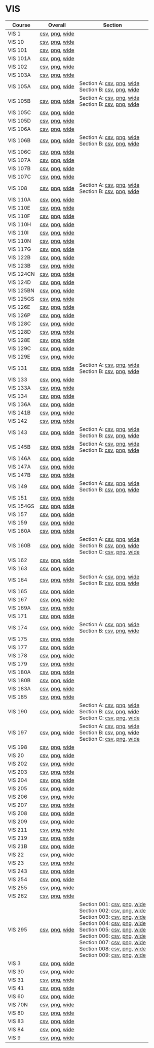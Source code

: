 # VIS

| Course | Overall | Section |
| ------ | ------- | ------- |
| VIS 1 | [csv](https://github.com/UCSD-Historical-Enrollment-Data/2024Fall/blob/main/overall/VIS%201.csv), [png](https://raw.githubusercontent.com/UCSD-Historical-Enrollment-Data/2024Fall/main/plot_overall/VIS%201.png), [wide](https://raw.githubusercontent.com/UCSD-Historical-Enrollment-Data/2024Fall/main/plot_overall_wide/VIS%201.png) |  |
| VIS 10 | [csv](https://github.com/UCSD-Historical-Enrollment-Data/2024Fall/blob/main/overall/VIS%2010.csv), [png](https://raw.githubusercontent.com/UCSD-Historical-Enrollment-Data/2024Fall/main/plot_overall/VIS%2010.png), [wide](https://raw.githubusercontent.com/UCSD-Historical-Enrollment-Data/2024Fall/main/plot_overall_wide/VIS%2010.png) |  |
| VIS 101 | [csv](https://github.com/UCSD-Historical-Enrollment-Data/2024Fall/blob/main/overall/VIS%20101.csv), [png](https://raw.githubusercontent.com/UCSD-Historical-Enrollment-Data/2024Fall/main/plot_overall/VIS%20101.png), [wide](https://raw.githubusercontent.com/UCSD-Historical-Enrollment-Data/2024Fall/main/plot_overall_wide/VIS%20101.png) |  |
| VIS 101A | [csv](https://github.com/UCSD-Historical-Enrollment-Data/2024Fall/blob/main/overall/VIS%20101A.csv), [png](https://raw.githubusercontent.com/UCSD-Historical-Enrollment-Data/2024Fall/main/plot_overall/VIS%20101A.png), [wide](https://raw.githubusercontent.com/UCSD-Historical-Enrollment-Data/2024Fall/main/plot_overall_wide/VIS%20101A.png) |  |
| VIS 102 | [csv](https://github.com/UCSD-Historical-Enrollment-Data/2024Fall/blob/main/overall/VIS%20102.csv), [png](https://raw.githubusercontent.com/UCSD-Historical-Enrollment-Data/2024Fall/main/plot_overall/VIS%20102.png), [wide](https://raw.githubusercontent.com/UCSD-Historical-Enrollment-Data/2024Fall/main/plot_overall_wide/VIS%20102.png) |  |
| VIS 103A | [csv](https://github.com/UCSD-Historical-Enrollment-Data/2024Fall/blob/main/overall/VIS%20103A.csv), [png](https://raw.githubusercontent.com/UCSD-Historical-Enrollment-Data/2024Fall/main/plot_overall/VIS%20103A.png), [wide](https://raw.githubusercontent.com/UCSD-Historical-Enrollment-Data/2024Fall/main/plot_overall_wide/VIS%20103A.png) |  |
| VIS 105A | [csv](https://github.com/UCSD-Historical-Enrollment-Data/2024Fall/blob/main/overall/VIS%20105A.csv), [png](https://raw.githubusercontent.com/UCSD-Historical-Enrollment-Data/2024Fall/main/plot_overall/VIS%20105A.png), [wide](https://raw.githubusercontent.com/UCSD-Historical-Enrollment-Data/2024Fall/main/plot_overall_wide/VIS%20105A.png) | Section A: [csv](https://github.com/UCSD-Historical-Enrollment-Data/2024Fall/blob/main/section/VIS%20105A_A.csv), [png](https://raw.githubusercontent.com/UCSD-Historical-Enrollment-Data/2024Fall/main/plot_section/VIS%20105A_A.png), [wide](https://raw.githubusercontent.com/UCSD-Historical-Enrollment-Data/2024Fall/main/plot_section_wide/VIS%20105A_A.png)<br>Section B: [csv](https://github.com/UCSD-Historical-Enrollment-Data/2024Fall/blob/main/section/VIS%20105A_B.csv), [png](https://raw.githubusercontent.com/UCSD-Historical-Enrollment-Data/2024Fall/main/plot_section/VIS%20105A_B.png), [wide](https://raw.githubusercontent.com/UCSD-Historical-Enrollment-Data/2024Fall/main/plot_section_wide/VIS%20105A_B.png) |
| VIS 105B | [csv](https://github.com/UCSD-Historical-Enrollment-Data/2024Fall/blob/main/overall/VIS%20105B.csv), [png](https://raw.githubusercontent.com/UCSD-Historical-Enrollment-Data/2024Fall/main/plot_overall/VIS%20105B.png), [wide](https://raw.githubusercontent.com/UCSD-Historical-Enrollment-Data/2024Fall/main/plot_overall_wide/VIS%20105B.png) | Section A: [csv](https://github.com/UCSD-Historical-Enrollment-Data/2024Fall/blob/main/section/VIS%20105B_A.csv), [png](https://raw.githubusercontent.com/UCSD-Historical-Enrollment-Data/2024Fall/main/plot_section/VIS%20105B_A.png), [wide](https://raw.githubusercontent.com/UCSD-Historical-Enrollment-Data/2024Fall/main/plot_section_wide/VIS%20105B_A.png)<br>Section B: [csv](https://github.com/UCSD-Historical-Enrollment-Data/2024Fall/blob/main/section/VIS%20105B_B.csv), [png](https://raw.githubusercontent.com/UCSD-Historical-Enrollment-Data/2024Fall/main/plot_section/VIS%20105B_B.png), [wide](https://raw.githubusercontent.com/UCSD-Historical-Enrollment-Data/2024Fall/main/plot_section_wide/VIS%20105B_B.png) |
| VIS 105C | [csv](https://github.com/UCSD-Historical-Enrollment-Data/2024Fall/blob/main/overall/VIS%20105C.csv), [png](https://raw.githubusercontent.com/UCSD-Historical-Enrollment-Data/2024Fall/main/plot_overall/VIS%20105C.png), [wide](https://raw.githubusercontent.com/UCSD-Historical-Enrollment-Data/2024Fall/main/plot_overall_wide/VIS%20105C.png) |  |
| VIS 105D | [csv](https://github.com/UCSD-Historical-Enrollment-Data/2024Fall/blob/main/overall/VIS%20105D.csv), [png](https://raw.githubusercontent.com/UCSD-Historical-Enrollment-Data/2024Fall/main/plot_overall/VIS%20105D.png), [wide](https://raw.githubusercontent.com/UCSD-Historical-Enrollment-Data/2024Fall/main/plot_overall_wide/VIS%20105D.png) |  |
| VIS 106A | [csv](https://github.com/UCSD-Historical-Enrollment-Data/2024Fall/blob/main/overall/VIS%20106A.csv), [png](https://raw.githubusercontent.com/UCSD-Historical-Enrollment-Data/2024Fall/main/plot_overall/VIS%20106A.png), [wide](https://raw.githubusercontent.com/UCSD-Historical-Enrollment-Data/2024Fall/main/plot_overall_wide/VIS%20106A.png) |  |
| VIS 106B | [csv](https://github.com/UCSD-Historical-Enrollment-Data/2024Fall/blob/main/overall/VIS%20106B.csv), [png](https://raw.githubusercontent.com/UCSD-Historical-Enrollment-Data/2024Fall/main/plot_overall/VIS%20106B.png), [wide](https://raw.githubusercontent.com/UCSD-Historical-Enrollment-Data/2024Fall/main/plot_overall_wide/VIS%20106B.png) | Section A: [csv](https://github.com/UCSD-Historical-Enrollment-Data/2024Fall/blob/main/section/VIS%20106B_A.csv), [png](https://raw.githubusercontent.com/UCSD-Historical-Enrollment-Data/2024Fall/main/plot_section/VIS%20106B_A.png), [wide](https://raw.githubusercontent.com/UCSD-Historical-Enrollment-Data/2024Fall/main/plot_section_wide/VIS%20106B_A.png)<br>Section B: [csv](https://github.com/UCSD-Historical-Enrollment-Data/2024Fall/blob/main/section/VIS%20106B_B.csv), [png](https://raw.githubusercontent.com/UCSD-Historical-Enrollment-Data/2024Fall/main/plot_section/VIS%20106B_B.png), [wide](https://raw.githubusercontent.com/UCSD-Historical-Enrollment-Data/2024Fall/main/plot_section_wide/VIS%20106B_B.png) |
| VIS 106C | [csv](https://github.com/UCSD-Historical-Enrollment-Data/2024Fall/blob/main/overall/VIS%20106C.csv), [png](https://raw.githubusercontent.com/UCSD-Historical-Enrollment-Data/2024Fall/main/plot_overall/VIS%20106C.png), [wide](https://raw.githubusercontent.com/UCSD-Historical-Enrollment-Data/2024Fall/main/plot_overall_wide/VIS%20106C.png) |  |
| VIS 107A | [csv](https://github.com/UCSD-Historical-Enrollment-Data/2024Fall/blob/main/overall/VIS%20107A.csv), [png](https://raw.githubusercontent.com/UCSD-Historical-Enrollment-Data/2024Fall/main/plot_overall/VIS%20107A.png), [wide](https://raw.githubusercontent.com/UCSD-Historical-Enrollment-Data/2024Fall/main/plot_overall_wide/VIS%20107A.png) |  |
| VIS 107B | [csv](https://github.com/UCSD-Historical-Enrollment-Data/2024Fall/blob/main/overall/VIS%20107B.csv), [png](https://raw.githubusercontent.com/UCSD-Historical-Enrollment-Data/2024Fall/main/plot_overall/VIS%20107B.png), [wide](https://raw.githubusercontent.com/UCSD-Historical-Enrollment-Data/2024Fall/main/plot_overall_wide/VIS%20107B.png) |  |
| VIS 107C | [csv](https://github.com/UCSD-Historical-Enrollment-Data/2024Fall/blob/main/overall/VIS%20107C.csv), [png](https://raw.githubusercontent.com/UCSD-Historical-Enrollment-Data/2024Fall/main/plot_overall/VIS%20107C.png), [wide](https://raw.githubusercontent.com/UCSD-Historical-Enrollment-Data/2024Fall/main/plot_overall_wide/VIS%20107C.png) |  |
| VIS 108 | [csv](https://github.com/UCSD-Historical-Enrollment-Data/2024Fall/blob/main/overall/VIS%20108.csv), [png](https://raw.githubusercontent.com/UCSD-Historical-Enrollment-Data/2024Fall/main/plot_overall/VIS%20108.png), [wide](https://raw.githubusercontent.com/UCSD-Historical-Enrollment-Data/2024Fall/main/plot_overall_wide/VIS%20108.png) | Section A: [csv](https://github.com/UCSD-Historical-Enrollment-Data/2024Fall/blob/main/section/VIS%20108_A.csv), [png](https://raw.githubusercontent.com/UCSD-Historical-Enrollment-Data/2024Fall/main/plot_section/VIS%20108_A.png), [wide](https://raw.githubusercontent.com/UCSD-Historical-Enrollment-Data/2024Fall/main/plot_section_wide/VIS%20108_A.png)<br>Section B: [csv](https://github.com/UCSD-Historical-Enrollment-Data/2024Fall/blob/main/section/VIS%20108_B.csv), [png](https://raw.githubusercontent.com/UCSD-Historical-Enrollment-Data/2024Fall/main/plot_section/VIS%20108_B.png), [wide](https://raw.githubusercontent.com/UCSD-Historical-Enrollment-Data/2024Fall/main/plot_section_wide/VIS%20108_B.png) |
| VIS 110A | [csv](https://github.com/UCSD-Historical-Enrollment-Data/2024Fall/blob/main/overall/VIS%20110A.csv), [png](https://raw.githubusercontent.com/UCSD-Historical-Enrollment-Data/2024Fall/main/plot_overall/VIS%20110A.png), [wide](https://raw.githubusercontent.com/UCSD-Historical-Enrollment-Data/2024Fall/main/plot_overall_wide/VIS%20110A.png) |  |
| VIS 110E | [csv](https://github.com/UCSD-Historical-Enrollment-Data/2024Fall/blob/main/overall/VIS%20110E.csv), [png](https://raw.githubusercontent.com/UCSD-Historical-Enrollment-Data/2024Fall/main/plot_overall/VIS%20110E.png), [wide](https://raw.githubusercontent.com/UCSD-Historical-Enrollment-Data/2024Fall/main/plot_overall_wide/VIS%20110E.png) |  |
| VIS 110F | [csv](https://github.com/UCSD-Historical-Enrollment-Data/2024Fall/blob/main/overall/VIS%20110F.csv), [png](https://raw.githubusercontent.com/UCSD-Historical-Enrollment-Data/2024Fall/main/plot_overall/VIS%20110F.png), [wide](https://raw.githubusercontent.com/UCSD-Historical-Enrollment-Data/2024Fall/main/plot_overall_wide/VIS%20110F.png) |  |
| VIS 110H | [csv](https://github.com/UCSD-Historical-Enrollment-Data/2024Fall/blob/main/overall/VIS%20110H.csv), [png](https://raw.githubusercontent.com/UCSD-Historical-Enrollment-Data/2024Fall/main/plot_overall/VIS%20110H.png), [wide](https://raw.githubusercontent.com/UCSD-Historical-Enrollment-Data/2024Fall/main/plot_overall_wide/VIS%20110H.png) |  |
| VIS 110I | [csv](https://github.com/UCSD-Historical-Enrollment-Data/2024Fall/blob/main/overall/VIS%20110I.csv), [png](https://raw.githubusercontent.com/UCSD-Historical-Enrollment-Data/2024Fall/main/plot_overall/VIS%20110I.png), [wide](https://raw.githubusercontent.com/UCSD-Historical-Enrollment-Data/2024Fall/main/plot_overall_wide/VIS%20110I.png) |  |
| VIS 110N | [csv](https://github.com/UCSD-Historical-Enrollment-Data/2024Fall/blob/main/overall/VIS%20110N.csv), [png](https://raw.githubusercontent.com/UCSD-Historical-Enrollment-Data/2024Fall/main/plot_overall/VIS%20110N.png), [wide](https://raw.githubusercontent.com/UCSD-Historical-Enrollment-Data/2024Fall/main/plot_overall_wide/VIS%20110N.png) |  |
| VIS 117G | [csv](https://github.com/UCSD-Historical-Enrollment-Data/2024Fall/blob/main/overall/VIS%20117G.csv), [png](https://raw.githubusercontent.com/UCSD-Historical-Enrollment-Data/2024Fall/main/plot_overall/VIS%20117G.png), [wide](https://raw.githubusercontent.com/UCSD-Historical-Enrollment-Data/2024Fall/main/plot_overall_wide/VIS%20117G.png) |  |
| VIS 122B | [csv](https://github.com/UCSD-Historical-Enrollment-Data/2024Fall/blob/main/overall/VIS%20122B.csv), [png](https://raw.githubusercontent.com/UCSD-Historical-Enrollment-Data/2024Fall/main/plot_overall/VIS%20122B.png), [wide](https://raw.githubusercontent.com/UCSD-Historical-Enrollment-Data/2024Fall/main/plot_overall_wide/VIS%20122B.png) |  |
| VIS 123B | [csv](https://github.com/UCSD-Historical-Enrollment-Data/2024Fall/blob/main/overall/VIS%20123B.csv), [png](https://raw.githubusercontent.com/UCSD-Historical-Enrollment-Data/2024Fall/main/plot_overall/VIS%20123B.png), [wide](https://raw.githubusercontent.com/UCSD-Historical-Enrollment-Data/2024Fall/main/plot_overall_wide/VIS%20123B.png) |  |
| VIS 124CN | [csv](https://github.com/UCSD-Historical-Enrollment-Data/2024Fall/blob/main/overall/VIS%20124CN.csv), [png](https://raw.githubusercontent.com/UCSD-Historical-Enrollment-Data/2024Fall/main/plot_overall/VIS%20124CN.png), [wide](https://raw.githubusercontent.com/UCSD-Historical-Enrollment-Data/2024Fall/main/plot_overall_wide/VIS%20124CN.png) |  |
| VIS 124D | [csv](https://github.com/UCSD-Historical-Enrollment-Data/2024Fall/blob/main/overall/VIS%20124D.csv), [png](https://raw.githubusercontent.com/UCSD-Historical-Enrollment-Data/2024Fall/main/plot_overall/VIS%20124D.png), [wide](https://raw.githubusercontent.com/UCSD-Historical-Enrollment-Data/2024Fall/main/plot_overall_wide/VIS%20124D.png) |  |
| VIS 125BN | [csv](https://github.com/UCSD-Historical-Enrollment-Data/2024Fall/blob/main/overall/VIS%20125BN.csv), [png](https://raw.githubusercontent.com/UCSD-Historical-Enrollment-Data/2024Fall/main/plot_overall/VIS%20125BN.png), [wide](https://raw.githubusercontent.com/UCSD-Historical-Enrollment-Data/2024Fall/main/plot_overall_wide/VIS%20125BN.png) |  |
| VIS 125GS | [csv](https://github.com/UCSD-Historical-Enrollment-Data/2024Fall/blob/main/overall/VIS%20125GS.csv), [png](https://raw.githubusercontent.com/UCSD-Historical-Enrollment-Data/2024Fall/main/plot_overall/VIS%20125GS.png), [wide](https://raw.githubusercontent.com/UCSD-Historical-Enrollment-Data/2024Fall/main/plot_overall_wide/VIS%20125GS.png) |  |
| VIS 126E | [csv](https://github.com/UCSD-Historical-Enrollment-Data/2024Fall/blob/main/overall/VIS%20126E.csv), [png](https://raw.githubusercontent.com/UCSD-Historical-Enrollment-Data/2024Fall/main/plot_overall/VIS%20126E.png), [wide](https://raw.githubusercontent.com/UCSD-Historical-Enrollment-Data/2024Fall/main/plot_overall_wide/VIS%20126E.png) |  |
| VIS 126P | [csv](https://github.com/UCSD-Historical-Enrollment-Data/2024Fall/blob/main/overall/VIS%20126P.csv), [png](https://raw.githubusercontent.com/UCSD-Historical-Enrollment-Data/2024Fall/main/plot_overall/VIS%20126P.png), [wide](https://raw.githubusercontent.com/UCSD-Historical-Enrollment-Data/2024Fall/main/plot_overall_wide/VIS%20126P.png) |  |
| VIS 128C | [csv](https://github.com/UCSD-Historical-Enrollment-Data/2024Fall/blob/main/overall/VIS%20128C.csv), [png](https://raw.githubusercontent.com/UCSD-Historical-Enrollment-Data/2024Fall/main/plot_overall/VIS%20128C.png), [wide](https://raw.githubusercontent.com/UCSD-Historical-Enrollment-Data/2024Fall/main/plot_overall_wide/VIS%20128C.png) |  |
| VIS 128D | [csv](https://github.com/UCSD-Historical-Enrollment-Data/2024Fall/blob/main/overall/VIS%20128D.csv), [png](https://raw.githubusercontent.com/UCSD-Historical-Enrollment-Data/2024Fall/main/plot_overall/VIS%20128D.png), [wide](https://raw.githubusercontent.com/UCSD-Historical-Enrollment-Data/2024Fall/main/plot_overall_wide/VIS%20128D.png) |  |
| VIS 128E | [csv](https://github.com/UCSD-Historical-Enrollment-Data/2024Fall/blob/main/overall/VIS%20128E.csv), [png](https://raw.githubusercontent.com/UCSD-Historical-Enrollment-Data/2024Fall/main/plot_overall/VIS%20128E.png), [wide](https://raw.githubusercontent.com/UCSD-Historical-Enrollment-Data/2024Fall/main/plot_overall_wide/VIS%20128E.png) |  |
| VIS 129C | [csv](https://github.com/UCSD-Historical-Enrollment-Data/2024Fall/blob/main/overall/VIS%20129C.csv), [png](https://raw.githubusercontent.com/UCSD-Historical-Enrollment-Data/2024Fall/main/plot_overall/VIS%20129C.png), [wide](https://raw.githubusercontent.com/UCSD-Historical-Enrollment-Data/2024Fall/main/plot_overall_wide/VIS%20129C.png) |  |
| VIS 129E | [csv](https://github.com/UCSD-Historical-Enrollment-Data/2024Fall/blob/main/overall/VIS%20129E.csv), [png](https://raw.githubusercontent.com/UCSD-Historical-Enrollment-Data/2024Fall/main/plot_overall/VIS%20129E.png), [wide](https://raw.githubusercontent.com/UCSD-Historical-Enrollment-Data/2024Fall/main/plot_overall_wide/VIS%20129E.png) |  |
| VIS 131 | [csv](https://github.com/UCSD-Historical-Enrollment-Data/2024Fall/blob/main/overall/VIS%20131.csv), [png](https://raw.githubusercontent.com/UCSD-Historical-Enrollment-Data/2024Fall/main/plot_overall/VIS%20131.png), [wide](https://raw.githubusercontent.com/UCSD-Historical-Enrollment-Data/2024Fall/main/plot_overall_wide/VIS%20131.png) | Section A: [csv](https://github.com/UCSD-Historical-Enrollment-Data/2024Fall/blob/main/section/VIS%20131_A.csv), [png](https://raw.githubusercontent.com/UCSD-Historical-Enrollment-Data/2024Fall/main/plot_section/VIS%20131_A.png), [wide](https://raw.githubusercontent.com/UCSD-Historical-Enrollment-Data/2024Fall/main/plot_section_wide/VIS%20131_A.png)<br>Section B: [csv](https://github.com/UCSD-Historical-Enrollment-Data/2024Fall/blob/main/section/VIS%20131_B.csv), [png](https://raw.githubusercontent.com/UCSD-Historical-Enrollment-Data/2024Fall/main/plot_section/VIS%20131_B.png), [wide](https://raw.githubusercontent.com/UCSD-Historical-Enrollment-Data/2024Fall/main/plot_section_wide/VIS%20131_B.png) |
| VIS 133 | [csv](https://github.com/UCSD-Historical-Enrollment-Data/2024Fall/blob/main/overall/VIS%20133.csv), [png](https://raw.githubusercontent.com/UCSD-Historical-Enrollment-Data/2024Fall/main/plot_overall/VIS%20133.png), [wide](https://raw.githubusercontent.com/UCSD-Historical-Enrollment-Data/2024Fall/main/plot_overall_wide/VIS%20133.png) |  |
| VIS 133A | [csv](https://github.com/UCSD-Historical-Enrollment-Data/2024Fall/blob/main/overall/VIS%20133A.csv), [png](https://raw.githubusercontent.com/UCSD-Historical-Enrollment-Data/2024Fall/main/plot_overall/VIS%20133A.png), [wide](https://raw.githubusercontent.com/UCSD-Historical-Enrollment-Data/2024Fall/main/plot_overall_wide/VIS%20133A.png) |  |
| VIS 134 | [csv](https://github.com/UCSD-Historical-Enrollment-Data/2024Fall/blob/main/overall/VIS%20134.csv), [png](https://raw.githubusercontent.com/UCSD-Historical-Enrollment-Data/2024Fall/main/plot_overall/VIS%20134.png), [wide](https://raw.githubusercontent.com/UCSD-Historical-Enrollment-Data/2024Fall/main/plot_overall_wide/VIS%20134.png) |  |
| VIS 136A | [csv](https://github.com/UCSD-Historical-Enrollment-Data/2024Fall/blob/main/overall/VIS%20136A.csv), [png](https://raw.githubusercontent.com/UCSD-Historical-Enrollment-Data/2024Fall/main/plot_overall/VIS%20136A.png), [wide](https://raw.githubusercontent.com/UCSD-Historical-Enrollment-Data/2024Fall/main/plot_overall_wide/VIS%20136A.png) |  |
| VIS 141B | [csv](https://github.com/UCSD-Historical-Enrollment-Data/2024Fall/blob/main/overall/VIS%20141B.csv), [png](https://raw.githubusercontent.com/UCSD-Historical-Enrollment-Data/2024Fall/main/plot_overall/VIS%20141B.png), [wide](https://raw.githubusercontent.com/UCSD-Historical-Enrollment-Data/2024Fall/main/plot_overall_wide/VIS%20141B.png) |  |
| VIS 142 | [csv](https://github.com/UCSD-Historical-Enrollment-Data/2024Fall/blob/main/overall/VIS%20142.csv), [png](https://raw.githubusercontent.com/UCSD-Historical-Enrollment-Data/2024Fall/main/plot_overall/VIS%20142.png), [wide](https://raw.githubusercontent.com/UCSD-Historical-Enrollment-Data/2024Fall/main/plot_overall_wide/VIS%20142.png) |  |
| VIS 143 | [csv](https://github.com/UCSD-Historical-Enrollment-Data/2024Fall/blob/main/overall/VIS%20143.csv), [png](https://raw.githubusercontent.com/UCSD-Historical-Enrollment-Data/2024Fall/main/plot_overall/VIS%20143.png), [wide](https://raw.githubusercontent.com/UCSD-Historical-Enrollment-Data/2024Fall/main/plot_overall_wide/VIS%20143.png) | Section A: [csv](https://github.com/UCSD-Historical-Enrollment-Data/2024Fall/blob/main/section/VIS%20143_A.csv), [png](https://raw.githubusercontent.com/UCSD-Historical-Enrollment-Data/2024Fall/main/plot_section/VIS%20143_A.png), [wide](https://raw.githubusercontent.com/UCSD-Historical-Enrollment-Data/2024Fall/main/plot_section_wide/VIS%20143_A.png)<br>Section B: [csv](https://github.com/UCSD-Historical-Enrollment-Data/2024Fall/blob/main/section/VIS%20143_B.csv), [png](https://raw.githubusercontent.com/UCSD-Historical-Enrollment-Data/2024Fall/main/plot_section/VIS%20143_B.png), [wide](https://raw.githubusercontent.com/UCSD-Historical-Enrollment-Data/2024Fall/main/plot_section_wide/VIS%20143_B.png) |
| VIS 145B | [csv](https://github.com/UCSD-Historical-Enrollment-Data/2024Fall/blob/main/overall/VIS%20145B.csv), [png](https://raw.githubusercontent.com/UCSD-Historical-Enrollment-Data/2024Fall/main/plot_overall/VIS%20145B.png), [wide](https://raw.githubusercontent.com/UCSD-Historical-Enrollment-Data/2024Fall/main/plot_overall_wide/VIS%20145B.png) | Section A: [csv](https://github.com/UCSD-Historical-Enrollment-Data/2024Fall/blob/main/section/VIS%20145B_A.csv), [png](https://raw.githubusercontent.com/UCSD-Historical-Enrollment-Data/2024Fall/main/plot_section/VIS%20145B_A.png), [wide](https://raw.githubusercontent.com/UCSD-Historical-Enrollment-Data/2024Fall/main/plot_section_wide/VIS%20145B_A.png)<br>Section B: [csv](https://github.com/UCSD-Historical-Enrollment-Data/2024Fall/blob/main/section/VIS%20145B_B.csv), [png](https://raw.githubusercontent.com/UCSD-Historical-Enrollment-Data/2024Fall/main/plot_section/VIS%20145B_B.png), [wide](https://raw.githubusercontent.com/UCSD-Historical-Enrollment-Data/2024Fall/main/plot_section_wide/VIS%20145B_B.png) |
| VIS 146A | [csv](https://github.com/UCSD-Historical-Enrollment-Data/2024Fall/blob/main/overall/VIS%20146A.csv), [png](https://raw.githubusercontent.com/UCSD-Historical-Enrollment-Data/2024Fall/main/plot_overall/VIS%20146A.png), [wide](https://raw.githubusercontent.com/UCSD-Historical-Enrollment-Data/2024Fall/main/plot_overall_wide/VIS%20146A.png) |  |
| VIS 147A | [csv](https://github.com/UCSD-Historical-Enrollment-Data/2024Fall/blob/main/overall/VIS%20147A.csv), [png](https://raw.githubusercontent.com/UCSD-Historical-Enrollment-Data/2024Fall/main/plot_overall/VIS%20147A.png), [wide](https://raw.githubusercontent.com/UCSD-Historical-Enrollment-Data/2024Fall/main/plot_overall_wide/VIS%20147A.png) |  |
| VIS 147B | [csv](https://github.com/UCSD-Historical-Enrollment-Data/2024Fall/blob/main/overall/VIS%20147B.csv), [png](https://raw.githubusercontent.com/UCSD-Historical-Enrollment-Data/2024Fall/main/plot_overall/VIS%20147B.png), [wide](https://raw.githubusercontent.com/UCSD-Historical-Enrollment-Data/2024Fall/main/plot_overall_wide/VIS%20147B.png) |  |
| VIS 149 | [csv](https://github.com/UCSD-Historical-Enrollment-Data/2024Fall/blob/main/overall/VIS%20149.csv), [png](https://raw.githubusercontent.com/UCSD-Historical-Enrollment-Data/2024Fall/main/plot_overall/VIS%20149.png), [wide](https://raw.githubusercontent.com/UCSD-Historical-Enrollment-Data/2024Fall/main/plot_overall_wide/VIS%20149.png) | Section A: [csv](https://github.com/UCSD-Historical-Enrollment-Data/2024Fall/blob/main/section/VIS%20149_A.csv), [png](https://raw.githubusercontent.com/UCSD-Historical-Enrollment-Data/2024Fall/main/plot_section/VIS%20149_A.png), [wide](https://raw.githubusercontent.com/UCSD-Historical-Enrollment-Data/2024Fall/main/plot_section_wide/VIS%20149_A.png)<br>Section B: [csv](https://github.com/UCSD-Historical-Enrollment-Data/2024Fall/blob/main/section/VIS%20149_B.csv), [png](https://raw.githubusercontent.com/UCSD-Historical-Enrollment-Data/2024Fall/main/plot_section/VIS%20149_B.png), [wide](https://raw.githubusercontent.com/UCSD-Historical-Enrollment-Data/2024Fall/main/plot_section_wide/VIS%20149_B.png) |
| VIS 151 | [csv](https://github.com/UCSD-Historical-Enrollment-Data/2024Fall/blob/main/overall/VIS%20151.csv), [png](https://raw.githubusercontent.com/UCSD-Historical-Enrollment-Data/2024Fall/main/plot_overall/VIS%20151.png), [wide](https://raw.githubusercontent.com/UCSD-Historical-Enrollment-Data/2024Fall/main/plot_overall_wide/VIS%20151.png) |  |
| VIS 154GS | [csv](https://github.com/UCSD-Historical-Enrollment-Data/2024Fall/blob/main/overall/VIS%20154GS.csv), [png](https://raw.githubusercontent.com/UCSD-Historical-Enrollment-Data/2024Fall/main/plot_overall/VIS%20154GS.png), [wide](https://raw.githubusercontent.com/UCSD-Historical-Enrollment-Data/2024Fall/main/plot_overall_wide/VIS%20154GS.png) |  |
| VIS 157 | [csv](https://github.com/UCSD-Historical-Enrollment-Data/2024Fall/blob/main/overall/VIS%20157.csv), [png](https://raw.githubusercontent.com/UCSD-Historical-Enrollment-Data/2024Fall/main/plot_overall/VIS%20157.png), [wide](https://raw.githubusercontent.com/UCSD-Historical-Enrollment-Data/2024Fall/main/plot_overall_wide/VIS%20157.png) |  |
| VIS 159 | [csv](https://github.com/UCSD-Historical-Enrollment-Data/2024Fall/blob/main/overall/VIS%20159.csv), [png](https://raw.githubusercontent.com/UCSD-Historical-Enrollment-Data/2024Fall/main/plot_overall/VIS%20159.png), [wide](https://raw.githubusercontent.com/UCSD-Historical-Enrollment-Data/2024Fall/main/plot_overall_wide/VIS%20159.png) |  |
| VIS 160A | [csv](https://github.com/UCSD-Historical-Enrollment-Data/2024Fall/blob/main/overall/VIS%20160A.csv), [png](https://raw.githubusercontent.com/UCSD-Historical-Enrollment-Data/2024Fall/main/plot_overall/VIS%20160A.png), [wide](https://raw.githubusercontent.com/UCSD-Historical-Enrollment-Data/2024Fall/main/plot_overall_wide/VIS%20160A.png) |  |
| VIS 160B | [csv](https://github.com/UCSD-Historical-Enrollment-Data/2024Fall/blob/main/overall/VIS%20160B.csv), [png](https://raw.githubusercontent.com/UCSD-Historical-Enrollment-Data/2024Fall/main/plot_overall/VIS%20160B.png), [wide](https://raw.githubusercontent.com/UCSD-Historical-Enrollment-Data/2024Fall/main/plot_overall_wide/VIS%20160B.png) | Section A: [csv](https://github.com/UCSD-Historical-Enrollment-Data/2024Fall/blob/main/section/VIS%20160B_A.csv), [png](https://raw.githubusercontent.com/UCSD-Historical-Enrollment-Data/2024Fall/main/plot_section/VIS%20160B_A.png), [wide](https://raw.githubusercontent.com/UCSD-Historical-Enrollment-Data/2024Fall/main/plot_section_wide/VIS%20160B_A.png)<br>Section B: [csv](https://github.com/UCSD-Historical-Enrollment-Data/2024Fall/blob/main/section/VIS%20160B_B.csv), [png](https://raw.githubusercontent.com/UCSD-Historical-Enrollment-Data/2024Fall/main/plot_section/VIS%20160B_B.png), [wide](https://raw.githubusercontent.com/UCSD-Historical-Enrollment-Data/2024Fall/main/plot_section_wide/VIS%20160B_B.png)<br>Section C: [csv](https://github.com/UCSD-Historical-Enrollment-Data/2024Fall/blob/main/section/VIS%20160B_C.csv), [png](https://raw.githubusercontent.com/UCSD-Historical-Enrollment-Data/2024Fall/main/plot_section/VIS%20160B_C.png), [wide](https://raw.githubusercontent.com/UCSD-Historical-Enrollment-Data/2024Fall/main/plot_section_wide/VIS%20160B_C.png) |
| VIS 162 | [csv](https://github.com/UCSD-Historical-Enrollment-Data/2024Fall/blob/main/overall/VIS%20162.csv), [png](https://raw.githubusercontent.com/UCSD-Historical-Enrollment-Data/2024Fall/main/plot_overall/VIS%20162.png), [wide](https://raw.githubusercontent.com/UCSD-Historical-Enrollment-Data/2024Fall/main/plot_overall_wide/VIS%20162.png) |  |
| VIS 163 | [csv](https://github.com/UCSD-Historical-Enrollment-Data/2024Fall/blob/main/overall/VIS%20163.csv), [png](https://raw.githubusercontent.com/UCSD-Historical-Enrollment-Data/2024Fall/main/plot_overall/VIS%20163.png), [wide](https://raw.githubusercontent.com/UCSD-Historical-Enrollment-Data/2024Fall/main/plot_overall_wide/VIS%20163.png) |  |
| VIS 164 | [csv](https://github.com/UCSD-Historical-Enrollment-Data/2024Fall/blob/main/overall/VIS%20164.csv), [png](https://raw.githubusercontent.com/UCSD-Historical-Enrollment-Data/2024Fall/main/plot_overall/VIS%20164.png), [wide](https://raw.githubusercontent.com/UCSD-Historical-Enrollment-Data/2024Fall/main/plot_overall_wide/VIS%20164.png) | Section A: [csv](https://github.com/UCSD-Historical-Enrollment-Data/2024Fall/blob/main/section/VIS%20164_A.csv), [png](https://raw.githubusercontent.com/UCSD-Historical-Enrollment-Data/2024Fall/main/plot_section/VIS%20164_A.png), [wide](https://raw.githubusercontent.com/UCSD-Historical-Enrollment-Data/2024Fall/main/plot_section_wide/VIS%20164_A.png)<br>Section B: [csv](https://github.com/UCSD-Historical-Enrollment-Data/2024Fall/blob/main/section/VIS%20164_B.csv), [png](https://raw.githubusercontent.com/UCSD-Historical-Enrollment-Data/2024Fall/main/plot_section/VIS%20164_B.png), [wide](https://raw.githubusercontent.com/UCSD-Historical-Enrollment-Data/2024Fall/main/plot_section_wide/VIS%20164_B.png) |
| VIS 165 | [csv](https://github.com/UCSD-Historical-Enrollment-Data/2024Fall/blob/main/overall/VIS%20165.csv), [png](https://raw.githubusercontent.com/UCSD-Historical-Enrollment-Data/2024Fall/main/plot_overall/VIS%20165.png), [wide](https://raw.githubusercontent.com/UCSD-Historical-Enrollment-Data/2024Fall/main/plot_overall_wide/VIS%20165.png) |  |
| VIS 167 | [csv](https://github.com/UCSD-Historical-Enrollment-Data/2024Fall/blob/main/overall/VIS%20167.csv), [png](https://raw.githubusercontent.com/UCSD-Historical-Enrollment-Data/2024Fall/main/plot_overall/VIS%20167.png), [wide](https://raw.githubusercontent.com/UCSD-Historical-Enrollment-Data/2024Fall/main/plot_overall_wide/VIS%20167.png) |  |
| VIS 169A | [csv](https://github.com/UCSD-Historical-Enrollment-Data/2024Fall/blob/main/overall/VIS%20169A.csv), [png](https://raw.githubusercontent.com/UCSD-Historical-Enrollment-Data/2024Fall/main/plot_overall/VIS%20169A.png), [wide](https://raw.githubusercontent.com/UCSD-Historical-Enrollment-Data/2024Fall/main/plot_overall_wide/VIS%20169A.png) |  |
| VIS 171 | [csv](https://github.com/UCSD-Historical-Enrollment-Data/2024Fall/blob/main/overall/VIS%20171.csv), [png](https://raw.githubusercontent.com/UCSD-Historical-Enrollment-Data/2024Fall/main/plot_overall/VIS%20171.png), [wide](https://raw.githubusercontent.com/UCSD-Historical-Enrollment-Data/2024Fall/main/plot_overall_wide/VIS%20171.png) |  |
| VIS 174 | [csv](https://github.com/UCSD-Historical-Enrollment-Data/2024Fall/blob/main/overall/VIS%20174.csv), [png](https://raw.githubusercontent.com/UCSD-Historical-Enrollment-Data/2024Fall/main/plot_overall/VIS%20174.png), [wide](https://raw.githubusercontent.com/UCSD-Historical-Enrollment-Data/2024Fall/main/plot_overall_wide/VIS%20174.png) | Section A: [csv](https://github.com/UCSD-Historical-Enrollment-Data/2024Fall/blob/main/section/VIS%20174_A.csv), [png](https://raw.githubusercontent.com/UCSD-Historical-Enrollment-Data/2024Fall/main/plot_section/VIS%20174_A.png), [wide](https://raw.githubusercontent.com/UCSD-Historical-Enrollment-Data/2024Fall/main/plot_section_wide/VIS%20174_A.png)<br>Section B: [csv](https://github.com/UCSD-Historical-Enrollment-Data/2024Fall/blob/main/section/VIS%20174_B.csv), [png](https://raw.githubusercontent.com/UCSD-Historical-Enrollment-Data/2024Fall/main/plot_section/VIS%20174_B.png), [wide](https://raw.githubusercontent.com/UCSD-Historical-Enrollment-Data/2024Fall/main/plot_section_wide/VIS%20174_B.png) |
| VIS 175 | [csv](https://github.com/UCSD-Historical-Enrollment-Data/2024Fall/blob/main/overall/VIS%20175.csv), [png](https://raw.githubusercontent.com/UCSD-Historical-Enrollment-Data/2024Fall/main/plot_overall/VIS%20175.png), [wide](https://raw.githubusercontent.com/UCSD-Historical-Enrollment-Data/2024Fall/main/plot_overall_wide/VIS%20175.png) |  |
| VIS 177 | [csv](https://github.com/UCSD-Historical-Enrollment-Data/2024Fall/blob/main/overall/VIS%20177.csv), [png](https://raw.githubusercontent.com/UCSD-Historical-Enrollment-Data/2024Fall/main/plot_overall/VIS%20177.png), [wide](https://raw.githubusercontent.com/UCSD-Historical-Enrollment-Data/2024Fall/main/plot_overall_wide/VIS%20177.png) |  |
| VIS 178 | [csv](https://github.com/UCSD-Historical-Enrollment-Data/2024Fall/blob/main/overall/VIS%20178.csv), [png](https://raw.githubusercontent.com/UCSD-Historical-Enrollment-Data/2024Fall/main/plot_overall/VIS%20178.png), [wide](https://raw.githubusercontent.com/UCSD-Historical-Enrollment-Data/2024Fall/main/plot_overall_wide/VIS%20178.png) |  |
| VIS 179 | [csv](https://github.com/UCSD-Historical-Enrollment-Data/2024Fall/blob/main/overall/VIS%20179.csv), [png](https://raw.githubusercontent.com/UCSD-Historical-Enrollment-Data/2024Fall/main/plot_overall/VIS%20179.png), [wide](https://raw.githubusercontent.com/UCSD-Historical-Enrollment-Data/2024Fall/main/plot_overall_wide/VIS%20179.png) |  |
| VIS 180A | [csv](https://github.com/UCSD-Historical-Enrollment-Data/2024Fall/blob/main/overall/VIS%20180A.csv), [png](https://raw.githubusercontent.com/UCSD-Historical-Enrollment-Data/2024Fall/main/plot_overall/VIS%20180A.png), [wide](https://raw.githubusercontent.com/UCSD-Historical-Enrollment-Data/2024Fall/main/plot_overall_wide/VIS%20180A.png) |  |
| VIS 180B | [csv](https://github.com/UCSD-Historical-Enrollment-Data/2024Fall/blob/main/overall/VIS%20180B.csv), [png](https://raw.githubusercontent.com/UCSD-Historical-Enrollment-Data/2024Fall/main/plot_overall/VIS%20180B.png), [wide](https://raw.githubusercontent.com/UCSD-Historical-Enrollment-Data/2024Fall/main/plot_overall_wide/VIS%20180B.png) |  |
| VIS 183A | [csv](https://github.com/UCSD-Historical-Enrollment-Data/2024Fall/blob/main/overall/VIS%20183A.csv), [png](https://raw.githubusercontent.com/UCSD-Historical-Enrollment-Data/2024Fall/main/plot_overall/VIS%20183A.png), [wide](https://raw.githubusercontent.com/UCSD-Historical-Enrollment-Data/2024Fall/main/plot_overall_wide/VIS%20183A.png) |  |
| VIS 185 | [csv](https://github.com/UCSD-Historical-Enrollment-Data/2024Fall/blob/main/overall/VIS%20185.csv), [png](https://raw.githubusercontent.com/UCSD-Historical-Enrollment-Data/2024Fall/main/plot_overall/VIS%20185.png), [wide](https://raw.githubusercontent.com/UCSD-Historical-Enrollment-Data/2024Fall/main/plot_overall_wide/VIS%20185.png) |  |
| VIS 190 | [csv](https://github.com/UCSD-Historical-Enrollment-Data/2024Fall/blob/main/overall/VIS%20190.csv), [png](https://raw.githubusercontent.com/UCSD-Historical-Enrollment-Data/2024Fall/main/plot_overall/VIS%20190.png), [wide](https://raw.githubusercontent.com/UCSD-Historical-Enrollment-Data/2024Fall/main/plot_overall_wide/VIS%20190.png) | Section A: [csv](https://github.com/UCSD-Historical-Enrollment-Data/2024Fall/blob/main/section/VIS%20190_A.csv), [png](https://raw.githubusercontent.com/UCSD-Historical-Enrollment-Data/2024Fall/main/plot_section/VIS%20190_A.png), [wide](https://raw.githubusercontent.com/UCSD-Historical-Enrollment-Data/2024Fall/main/plot_section_wide/VIS%20190_A.png)<br>Section B: [csv](https://github.com/UCSD-Historical-Enrollment-Data/2024Fall/blob/main/section/VIS%20190_B.csv), [png](https://raw.githubusercontent.com/UCSD-Historical-Enrollment-Data/2024Fall/main/plot_section/VIS%20190_B.png), [wide](https://raw.githubusercontent.com/UCSD-Historical-Enrollment-Data/2024Fall/main/plot_section_wide/VIS%20190_B.png)<br>Section C: [csv](https://github.com/UCSD-Historical-Enrollment-Data/2024Fall/blob/main/section/VIS%20190_C.csv), [png](https://raw.githubusercontent.com/UCSD-Historical-Enrollment-Data/2024Fall/main/plot_section/VIS%20190_C.png), [wide](https://raw.githubusercontent.com/UCSD-Historical-Enrollment-Data/2024Fall/main/plot_section_wide/VIS%20190_C.png) |
| VIS 197 | [csv](https://github.com/UCSD-Historical-Enrollment-Data/2024Fall/blob/main/overall/VIS%20197.csv), [png](https://raw.githubusercontent.com/UCSD-Historical-Enrollment-Data/2024Fall/main/plot_overall/VIS%20197.png), [wide](https://raw.githubusercontent.com/UCSD-Historical-Enrollment-Data/2024Fall/main/plot_overall_wide/VIS%20197.png) | Section A: [csv](https://github.com/UCSD-Historical-Enrollment-Data/2024Fall/blob/main/section/VIS%20197_A.csv), [png](https://raw.githubusercontent.com/UCSD-Historical-Enrollment-Data/2024Fall/main/plot_section/VIS%20197_A.png), [wide](https://raw.githubusercontent.com/UCSD-Historical-Enrollment-Data/2024Fall/main/plot_section_wide/VIS%20197_A.png)<br>Section B: [csv](https://github.com/UCSD-Historical-Enrollment-Data/2024Fall/blob/main/section/VIS%20197_B.csv), [png](https://raw.githubusercontent.com/UCSD-Historical-Enrollment-Data/2024Fall/main/plot_section/VIS%20197_B.png), [wide](https://raw.githubusercontent.com/UCSD-Historical-Enrollment-Data/2024Fall/main/plot_section_wide/VIS%20197_B.png)<br>Section C: [csv](https://github.com/UCSD-Historical-Enrollment-Data/2024Fall/blob/main/section/VIS%20197_C.csv), [png](https://raw.githubusercontent.com/UCSD-Historical-Enrollment-Data/2024Fall/main/plot_section/VIS%20197_C.png), [wide](https://raw.githubusercontent.com/UCSD-Historical-Enrollment-Data/2024Fall/main/plot_section_wide/VIS%20197_C.png) |
| VIS 198 | [csv](https://github.com/UCSD-Historical-Enrollment-Data/2024Fall/blob/main/overall/VIS%20198.csv), [png](https://raw.githubusercontent.com/UCSD-Historical-Enrollment-Data/2024Fall/main/plot_overall/VIS%20198.png), [wide](https://raw.githubusercontent.com/UCSD-Historical-Enrollment-Data/2024Fall/main/plot_overall_wide/VIS%20198.png) |  |
| VIS 20 | [csv](https://github.com/UCSD-Historical-Enrollment-Data/2024Fall/blob/main/overall/VIS%2020.csv), [png](https://raw.githubusercontent.com/UCSD-Historical-Enrollment-Data/2024Fall/main/plot_overall/VIS%2020.png), [wide](https://raw.githubusercontent.com/UCSD-Historical-Enrollment-Data/2024Fall/main/plot_overall_wide/VIS%2020.png) |  |
| VIS 202 | [csv](https://github.com/UCSD-Historical-Enrollment-Data/2024Fall/blob/main/overall/VIS%20202.csv), [png](https://raw.githubusercontent.com/UCSD-Historical-Enrollment-Data/2024Fall/main/plot_overall/VIS%20202.png), [wide](https://raw.githubusercontent.com/UCSD-Historical-Enrollment-Data/2024Fall/main/plot_overall_wide/VIS%20202.png) |  |
| VIS 203 | [csv](https://github.com/UCSD-Historical-Enrollment-Data/2024Fall/blob/main/overall/VIS%20203.csv), [png](https://raw.githubusercontent.com/UCSD-Historical-Enrollment-Data/2024Fall/main/plot_overall/VIS%20203.png), [wide](https://raw.githubusercontent.com/UCSD-Historical-Enrollment-Data/2024Fall/main/plot_overall_wide/VIS%20203.png) |  |
| VIS 204 | [csv](https://github.com/UCSD-Historical-Enrollment-Data/2024Fall/blob/main/overall/VIS%20204.csv), [png](https://raw.githubusercontent.com/UCSD-Historical-Enrollment-Data/2024Fall/main/plot_overall/VIS%20204.png), [wide](https://raw.githubusercontent.com/UCSD-Historical-Enrollment-Data/2024Fall/main/plot_overall_wide/VIS%20204.png) |  |
| VIS 205 | [csv](https://github.com/UCSD-Historical-Enrollment-Data/2024Fall/blob/main/overall/VIS%20205.csv), [png](https://raw.githubusercontent.com/UCSD-Historical-Enrollment-Data/2024Fall/main/plot_overall/VIS%20205.png), [wide](https://raw.githubusercontent.com/UCSD-Historical-Enrollment-Data/2024Fall/main/plot_overall_wide/VIS%20205.png) |  |
| VIS 206 | [csv](https://github.com/UCSD-Historical-Enrollment-Data/2024Fall/blob/main/overall/VIS%20206.csv), [png](https://raw.githubusercontent.com/UCSD-Historical-Enrollment-Data/2024Fall/main/plot_overall/VIS%20206.png), [wide](https://raw.githubusercontent.com/UCSD-Historical-Enrollment-Data/2024Fall/main/plot_overall_wide/VIS%20206.png) |  |
| VIS 207 | [csv](https://github.com/UCSD-Historical-Enrollment-Data/2024Fall/blob/main/overall/VIS%20207.csv), [png](https://raw.githubusercontent.com/UCSD-Historical-Enrollment-Data/2024Fall/main/plot_overall/VIS%20207.png), [wide](https://raw.githubusercontent.com/UCSD-Historical-Enrollment-Data/2024Fall/main/plot_overall_wide/VIS%20207.png) |  |
| VIS 208 | [csv](https://github.com/UCSD-Historical-Enrollment-Data/2024Fall/blob/main/overall/VIS%20208.csv), [png](https://raw.githubusercontent.com/UCSD-Historical-Enrollment-Data/2024Fall/main/plot_overall/VIS%20208.png), [wide](https://raw.githubusercontent.com/UCSD-Historical-Enrollment-Data/2024Fall/main/plot_overall_wide/VIS%20208.png) |  |
| VIS 209 | [csv](https://github.com/UCSD-Historical-Enrollment-Data/2024Fall/blob/main/overall/VIS%20209.csv), [png](https://raw.githubusercontent.com/UCSD-Historical-Enrollment-Data/2024Fall/main/plot_overall/VIS%20209.png), [wide](https://raw.githubusercontent.com/UCSD-Historical-Enrollment-Data/2024Fall/main/plot_overall_wide/VIS%20209.png) |  |
| VIS 211 | [csv](https://github.com/UCSD-Historical-Enrollment-Data/2024Fall/blob/main/overall/VIS%20211.csv), [png](https://raw.githubusercontent.com/UCSD-Historical-Enrollment-Data/2024Fall/main/plot_overall/VIS%20211.png), [wide](https://raw.githubusercontent.com/UCSD-Historical-Enrollment-Data/2024Fall/main/plot_overall_wide/VIS%20211.png) |  |
| VIS 219 | [csv](https://github.com/UCSD-Historical-Enrollment-Data/2024Fall/blob/main/overall/VIS%20219.csv), [png](https://raw.githubusercontent.com/UCSD-Historical-Enrollment-Data/2024Fall/main/plot_overall/VIS%20219.png), [wide](https://raw.githubusercontent.com/UCSD-Historical-Enrollment-Data/2024Fall/main/plot_overall_wide/VIS%20219.png) |  |
| VIS 21B | [csv](https://github.com/UCSD-Historical-Enrollment-Data/2024Fall/blob/main/overall/VIS%2021B.csv), [png](https://raw.githubusercontent.com/UCSD-Historical-Enrollment-Data/2024Fall/main/plot_overall/VIS%2021B.png), [wide](https://raw.githubusercontent.com/UCSD-Historical-Enrollment-Data/2024Fall/main/plot_overall_wide/VIS%2021B.png) |  |
| VIS 22 | [csv](https://github.com/UCSD-Historical-Enrollment-Data/2024Fall/blob/main/overall/VIS%2022.csv), [png](https://raw.githubusercontent.com/UCSD-Historical-Enrollment-Data/2024Fall/main/plot_overall/VIS%2022.png), [wide](https://raw.githubusercontent.com/UCSD-Historical-Enrollment-Data/2024Fall/main/plot_overall_wide/VIS%2022.png) |  |
| VIS 23 | [csv](https://github.com/UCSD-Historical-Enrollment-Data/2024Fall/blob/main/overall/VIS%2023.csv), [png](https://raw.githubusercontent.com/UCSD-Historical-Enrollment-Data/2024Fall/main/plot_overall/VIS%2023.png), [wide](https://raw.githubusercontent.com/UCSD-Historical-Enrollment-Data/2024Fall/main/plot_overall_wide/VIS%2023.png) |  |
| VIS 243 | [csv](https://github.com/UCSD-Historical-Enrollment-Data/2024Fall/blob/main/overall/VIS%20243.csv), [png](https://raw.githubusercontent.com/UCSD-Historical-Enrollment-Data/2024Fall/main/plot_overall/VIS%20243.png), [wide](https://raw.githubusercontent.com/UCSD-Historical-Enrollment-Data/2024Fall/main/plot_overall_wide/VIS%20243.png) |  |
| VIS 254 | [csv](https://github.com/UCSD-Historical-Enrollment-Data/2024Fall/blob/main/overall/VIS%20254.csv), [png](https://raw.githubusercontent.com/UCSD-Historical-Enrollment-Data/2024Fall/main/plot_overall/VIS%20254.png), [wide](https://raw.githubusercontent.com/UCSD-Historical-Enrollment-Data/2024Fall/main/plot_overall_wide/VIS%20254.png) |  |
| VIS 255 | [csv](https://github.com/UCSD-Historical-Enrollment-Data/2024Fall/blob/main/overall/VIS%20255.csv), [png](https://raw.githubusercontent.com/UCSD-Historical-Enrollment-Data/2024Fall/main/plot_overall/VIS%20255.png), [wide](https://raw.githubusercontent.com/UCSD-Historical-Enrollment-Data/2024Fall/main/plot_overall_wide/VIS%20255.png) |  |
| VIS 262 | [csv](https://github.com/UCSD-Historical-Enrollment-Data/2024Fall/blob/main/overall/VIS%20262.csv), [png](https://raw.githubusercontent.com/UCSD-Historical-Enrollment-Data/2024Fall/main/plot_overall/VIS%20262.png), [wide](https://raw.githubusercontent.com/UCSD-Historical-Enrollment-Data/2024Fall/main/plot_overall_wide/VIS%20262.png) |  |
| VIS 295 | [csv](https://github.com/UCSD-Historical-Enrollment-Data/2024Fall/blob/main/overall/VIS%20295.csv), [png](https://raw.githubusercontent.com/UCSD-Historical-Enrollment-Data/2024Fall/main/plot_overall/VIS%20295.png), [wide](https://raw.githubusercontent.com/UCSD-Historical-Enrollment-Data/2024Fall/main/plot_overall_wide/VIS%20295.png) | Section 001: [csv](https://github.com/UCSD-Historical-Enrollment-Data/2024Fall/blob/main/section/VIS%20295_001.csv), [png](https://raw.githubusercontent.com/UCSD-Historical-Enrollment-Data/2024Fall/main/plot_section/VIS%20295_001.png), [wide](https://raw.githubusercontent.com/UCSD-Historical-Enrollment-Data/2024Fall/main/plot_section_wide/VIS%20295_001.png)<br>Section 002: [csv](https://github.com/UCSD-Historical-Enrollment-Data/2024Fall/blob/main/section/VIS%20295_002.csv), [png](https://raw.githubusercontent.com/UCSD-Historical-Enrollment-Data/2024Fall/main/plot_section/VIS%20295_002.png), [wide](https://raw.githubusercontent.com/UCSD-Historical-Enrollment-Data/2024Fall/main/plot_section_wide/VIS%20295_002.png)<br>Section 003: [csv](https://github.com/UCSD-Historical-Enrollment-Data/2024Fall/blob/main/section/VIS%20295_003.csv), [png](https://raw.githubusercontent.com/UCSD-Historical-Enrollment-Data/2024Fall/main/plot_section/VIS%20295_003.png), [wide](https://raw.githubusercontent.com/UCSD-Historical-Enrollment-Data/2024Fall/main/plot_section_wide/VIS%20295_003.png)<br>Section 004: [csv](https://github.com/UCSD-Historical-Enrollment-Data/2024Fall/blob/main/section/VIS%20295_004.csv), [png](https://raw.githubusercontent.com/UCSD-Historical-Enrollment-Data/2024Fall/main/plot_section/VIS%20295_004.png), [wide](https://raw.githubusercontent.com/UCSD-Historical-Enrollment-Data/2024Fall/main/plot_section_wide/VIS%20295_004.png)<br>Section 005: [csv](https://github.com/UCSD-Historical-Enrollment-Data/2024Fall/blob/main/section/VIS%20295_005.csv), [png](https://raw.githubusercontent.com/UCSD-Historical-Enrollment-Data/2024Fall/main/plot_section/VIS%20295_005.png), [wide](https://raw.githubusercontent.com/UCSD-Historical-Enrollment-Data/2024Fall/main/plot_section_wide/VIS%20295_005.png)<br>Section 006: [csv](https://github.com/UCSD-Historical-Enrollment-Data/2024Fall/blob/main/section/VIS%20295_006.csv), [png](https://raw.githubusercontent.com/UCSD-Historical-Enrollment-Data/2024Fall/main/plot_section/VIS%20295_006.png), [wide](https://raw.githubusercontent.com/UCSD-Historical-Enrollment-Data/2024Fall/main/plot_section_wide/VIS%20295_006.png)<br>Section 007: [csv](https://github.com/UCSD-Historical-Enrollment-Data/2024Fall/blob/main/section/VIS%20295_007.csv), [png](https://raw.githubusercontent.com/UCSD-Historical-Enrollment-Data/2024Fall/main/plot_section/VIS%20295_007.png), [wide](https://raw.githubusercontent.com/UCSD-Historical-Enrollment-Data/2024Fall/main/plot_section_wide/VIS%20295_007.png)<br>Section 008: [csv](https://github.com/UCSD-Historical-Enrollment-Data/2024Fall/blob/main/section/VIS%20295_008.csv), [png](https://raw.githubusercontent.com/UCSD-Historical-Enrollment-Data/2024Fall/main/plot_section/VIS%20295_008.png), [wide](https://raw.githubusercontent.com/UCSD-Historical-Enrollment-Data/2024Fall/main/plot_section_wide/VIS%20295_008.png)<br>Section 009: [csv](https://github.com/UCSD-Historical-Enrollment-Data/2024Fall/blob/main/section/VIS%20295_009.csv), [png](https://raw.githubusercontent.com/UCSD-Historical-Enrollment-Data/2024Fall/main/plot_section/VIS%20295_009.png), [wide](https://raw.githubusercontent.com/UCSD-Historical-Enrollment-Data/2024Fall/main/plot_section_wide/VIS%20295_009.png) |
| VIS 3 | [csv](https://github.com/UCSD-Historical-Enrollment-Data/2024Fall/blob/main/overall/VIS%203.csv), [png](https://raw.githubusercontent.com/UCSD-Historical-Enrollment-Data/2024Fall/main/plot_overall/VIS%203.png), [wide](https://raw.githubusercontent.com/UCSD-Historical-Enrollment-Data/2024Fall/main/plot_overall_wide/VIS%203.png) |  |
| VIS 30 | [csv](https://github.com/UCSD-Historical-Enrollment-Data/2024Fall/blob/main/overall/VIS%2030.csv), [png](https://raw.githubusercontent.com/UCSD-Historical-Enrollment-Data/2024Fall/main/plot_overall/VIS%2030.png), [wide](https://raw.githubusercontent.com/UCSD-Historical-Enrollment-Data/2024Fall/main/plot_overall_wide/VIS%2030.png) |  |
| VIS 31 | [csv](https://github.com/UCSD-Historical-Enrollment-Data/2024Fall/blob/main/overall/VIS%2031.csv), [png](https://raw.githubusercontent.com/UCSD-Historical-Enrollment-Data/2024Fall/main/plot_overall/VIS%2031.png), [wide](https://raw.githubusercontent.com/UCSD-Historical-Enrollment-Data/2024Fall/main/plot_overall_wide/VIS%2031.png) |  |
| VIS 41 | [csv](https://github.com/UCSD-Historical-Enrollment-Data/2024Fall/blob/main/overall/VIS%2041.csv), [png](https://raw.githubusercontent.com/UCSD-Historical-Enrollment-Data/2024Fall/main/plot_overall/VIS%2041.png), [wide](https://raw.githubusercontent.com/UCSD-Historical-Enrollment-Data/2024Fall/main/plot_overall_wide/VIS%2041.png) |  |
| VIS 60 | [csv](https://github.com/UCSD-Historical-Enrollment-Data/2024Fall/blob/main/overall/VIS%2060.csv), [png](https://raw.githubusercontent.com/UCSD-Historical-Enrollment-Data/2024Fall/main/plot_overall/VIS%2060.png), [wide](https://raw.githubusercontent.com/UCSD-Historical-Enrollment-Data/2024Fall/main/plot_overall_wide/VIS%2060.png) |  |
| VIS 70N | [csv](https://github.com/UCSD-Historical-Enrollment-Data/2024Fall/blob/main/overall/VIS%2070N.csv), [png](https://raw.githubusercontent.com/UCSD-Historical-Enrollment-Data/2024Fall/main/plot_overall/VIS%2070N.png), [wide](https://raw.githubusercontent.com/UCSD-Historical-Enrollment-Data/2024Fall/main/plot_overall_wide/VIS%2070N.png) |  |
| VIS 80 | [csv](https://github.com/UCSD-Historical-Enrollment-Data/2024Fall/blob/main/overall/VIS%2080.csv), [png](https://raw.githubusercontent.com/UCSD-Historical-Enrollment-Data/2024Fall/main/plot_overall/VIS%2080.png), [wide](https://raw.githubusercontent.com/UCSD-Historical-Enrollment-Data/2024Fall/main/plot_overall_wide/VIS%2080.png) |  |
| VIS 83 | [csv](https://github.com/UCSD-Historical-Enrollment-Data/2024Fall/blob/main/overall/VIS%2083.csv), [png](https://raw.githubusercontent.com/UCSD-Historical-Enrollment-Data/2024Fall/main/plot_overall/VIS%2083.png), [wide](https://raw.githubusercontent.com/UCSD-Historical-Enrollment-Data/2024Fall/main/plot_overall_wide/VIS%2083.png) |  |
| VIS 84 | [csv](https://github.com/UCSD-Historical-Enrollment-Data/2024Fall/blob/main/overall/VIS%2084.csv), [png](https://raw.githubusercontent.com/UCSD-Historical-Enrollment-Data/2024Fall/main/plot_overall/VIS%2084.png), [wide](https://raw.githubusercontent.com/UCSD-Historical-Enrollment-Data/2024Fall/main/plot_overall_wide/VIS%2084.png) |  |
| VIS 9 | [csv](https://github.com/UCSD-Historical-Enrollment-Data/2024Fall/blob/main/overall/VIS%209.csv), [png](https://raw.githubusercontent.com/UCSD-Historical-Enrollment-Data/2024Fall/main/plot_overall/VIS%209.png), [wide](https://raw.githubusercontent.com/UCSD-Historical-Enrollment-Data/2024Fall/main/plot_overall_wide/VIS%209.png) |  |
